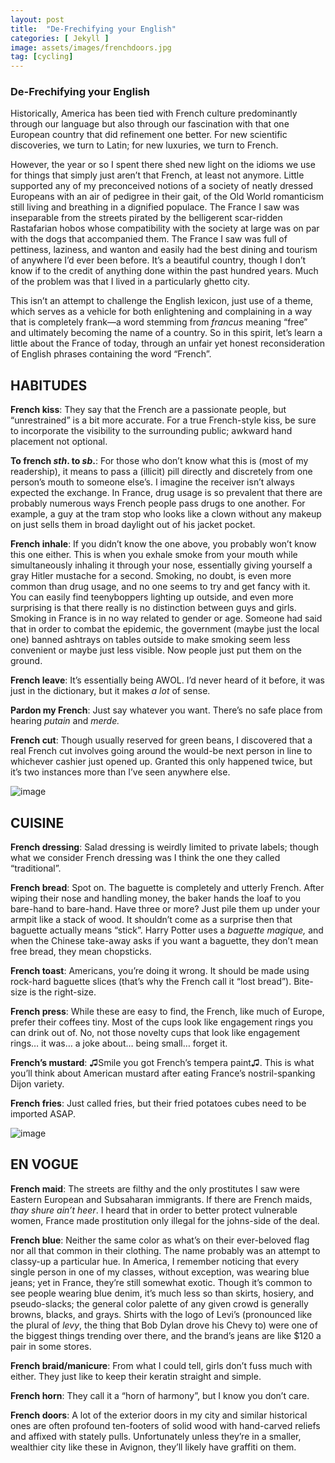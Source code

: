 ```yaml
---
layout: post
title:  "De-Frechifying your English"
categories: [ Jekyll ]
image: assets/images/frenchdoors.jpg
tag: [cycling]
---
```


### De-Frechifying your English

Historically, America has been tied with French culture predominantly through our language but also through our fascination with that one European country that did refinement one better. For new scientific discoveries, we turn to Latin; for new luxuries, we turn to French.  

However, the year or so I spent there shed new light on the idioms we use for things that simply just aren’t that French, at least not anymore. Little supported any of my preconceived notions of a society of neatly dressed Europeans with an air of pedigree in their gait, of the Old World romanticism still living and breathing in a dignified populace. The France I saw was inseparable from the streets pirated by the belligerent scar-ridden Rastafarian hobos whose compatibility with the society at large was on par with the dogs that accompanied them. The France I saw was full of pettiness, laziness, and wanton and easily had the best dining and tourism of anywhere I’d ever been before. It’s a beautiful country, though I don’t know if to the credit of anything done within the past hundred years. Much of the problem was that I lived in a particularly ghetto city.  

This isn’t an attempt to challenge the English lexicon, just use of a theme, which serves as a vehicle for both enlightening and complaining in a way that is completely frank—a word stemming from _francus_ meaning “free” and ultimately becoming the name of a country. So in this spirit, let’s learn a little about the France of today, through an unfair yet honest reconsideration of English phrases containing the word “French”.  

  

## HABITUDES  

**French kiss**: They say that the French are a passionate people, but “unrestrained” is a bit more accurate. For a true French-style kiss, be sure to incorporate the visibility to the surrounding public; awkward hand placement not optional.

**To french _sth_. to _sb_.**: For those who don’t know what this is (most of my readership), it means to pass a (illicit) pill directly and discretely from one person’s mouth to someone else’s. I imagine the receiver isn’t always expected the exchange. In France, drug usage is so prevalent that there are probably numerous ways French people pass drugs to one another. For example, a guy at the tram stop who looks like a clown without any makeup on just sells them in broad daylight out of his jacket pocket.  

**French inhale**:  If you didn’t know the one above, you probably won’t know this one either. This is when you exhale smoke from your mouth while simultaneously inhaling it through your nose, essentially giving yourself a gray Hitler mustache for a second. Smoking, no doubt, is even more common than drug usage, and no one seems to try and get fancy with it. You can easily find teenyboppers lighting up outside, and even more surprising is that there really is no distinction between guys and girls. Smoking in France is in no way related to gender or age. Someone had said that in order to combat the epidemic, the government (maybe just the local one) banned ashtrays on tables outside to make smoking seem less convenient or maybe just less visible. Now people just put them on the ground.

**French leave**: It’s essentially being AWOL. I’d never heard of it before, it was just in the dictionary, but it makes _a lot_ of sense.  

**Pardon my French**: Just say whatever you want. There’s no safe place from hearing _putain_ and _merde._

**French cut**: Though usually reserved for green beans, I discovered that a real French cut involves going around the would-be next person in line to whichever cashier just opened up. Granted this only happened twice, but it’s two instances more than I’ve seen anywhere else.

![image](https://64.media.tumblr.com/85b71bfd6a4ff506665eed219a1b98e6/tumblr_inline_plc05oaCdj1tz5xrk_1280.png)

  

## CUISINE  

**French dressing**: Salad dressing is weirdly limited to private labels; though what we consider French dressing was I think the one they called “traditional”.  

**French bread**: Spot on. The baguette is completely and utterly French. After wiping their nose and handling money, the baker hands the loaf to you bare-hand to bare-hand. Have three or more? Just pile them up under your armpit like a stack of wood. It shouldn’t come as a surprise then that baguette actually means “stick”. Harry Potter uses a _baguette magique,_ and when the Chinese take-away asks if you want a baguette, they don’t mean free bread, they mean chopsticks.  

**French toast**: Americans, you’re doing it wrong. It should be made using rock-hard baguette slices (that’s why the French call it “lost bread”). Bite-size is the right-size.  

**French press**: While these are easy to find, the French, like much of Europe, prefer their coffees tiny. Most of the cups look like engagement rings you can drink out of. No, not those novelty cups that look like engagement rings… it was… a joke about… being small… forget it.  

**French’s mustard**: ♫Smile you got French’s tempera paint♫. This is what you’ll think about American mustard after eating France’s nostril-spanking Dijon variety.

**French fries**: Just called fries, but their fried potatoes cubes need to be imported ASAP.  

![image](https://64.media.tumblr.com/00e9a05090a0ccaf7644bb7b9a2f716a/tumblr_inline_plbwoxBAjd1tz5xrk_1280.png)

##   

## EN VOGUE  

**French maid**:  The streets are filthy and the only prostitutes I saw were Eastern European and Subsaharan immigrants. If there are French maids, _thay shure ain’t heer_. I heard that in order to better protect vulnerable women, France made prostitution only illegal for the johns-side of the deal.

**French blue**: Neither the same color as what’s on their ever-beloved flag nor all that common in their clothing. The name probably was an attempt to classy-up a particular hue. In America, I remember noticing that every single person in one of my classes, without exception, was wearing blue jeans; yet in France, they’re still somewhat exotic. Though it’s common to see people wearing blue denim, it’s much less so than skirts, hosiery, and pseudo-slacks; the general color palette of any given crowd is generally browns, blacks, and grays. Shirts with the logo of Levi’s (pronounced like the plural of _levy_, the thing that Bob Dylan drove his Chevy to) were one of the biggest things trending over there, and the brand’s jeans are like $120 a pair in some stores.  

**French braid/manicure**: From what I could tell, girls don’t fuss much with either. They just like to keep their keratin straight and simple.

**French horn**: They call it a “horn of harmony”, but I know you don’t care.

**French doors**: A lot of the exterior doors in my city and similar historical ones are often profound ten-footers of solid wood with hand-carved reliefs and affixed with stately pulls. Unfortunately unless they’re in a smaller, wealthier city like these in Avignon, they’ll likely have graffiti on them. 
